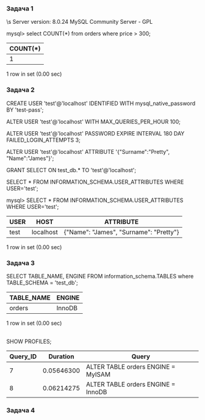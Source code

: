 ### Задача 1


\s
Server version:         8.0.24 MySQL Community Server - GPL

mysql> select COUNT(*) from orders where price > 300;

| COUNT(*) |
|----------|
| 1        |

1 row in set (0.00 sec)

### Задача 2



CREATE USER 'test'@'localhost' IDENTIFIED WITH mysql_native_password BY 'test-pass';

ALTER USER 'test'@'localhost' WITH MAX_QUERIES_PER_HOUR 100;

ALTER USER 'test'@'localhost'
  PASSWORD EXPIRE INTERVAL 180 DAY
  FAILED_LOGIN_ATTEMPTS 3;
  
ALTER USER 'test'@'localhost' ATTRIBUTE '{"Surname":"Pretty", "Name":"James"}';

GRANT SELECT ON test_db.* TO 'test'@'localhost';

SELECT * FROM INFORMATION_SCHEMA.USER_ATTRIBUTES WHERE USER='test';



mysql> SELECT * FROM INFORMATION_SCHEMA.USER_ATTRIBUTES WHERE USER='test';

| USER | HOST      | ATTRIBUTE                              |
|------|-----------|----------------------------------------|
| test | localhost | {"Name": "James", "Surname": "Pretty"} |

1 row in set (0.00 sec)

### Задача 3

SELECT TABLE_NAME, ENGINE FROM information_schema.TABLES where TABLE_SCHEMA = 'test_db';


| TABLE_NAME | ENGINE |
|------------|--------|
| orders     | InnoDB |

1 row in set (0.00 sec)


<br>
SHOW PROFILES;

| Query_ID | Duration   | Query                              |
|----------|------------|------------------------------------|
| 7        | 0.05646300 | ALTER TABLE orders ENGINE = MyISAM |
| 8        | 0.06214275 | ALTER TABLE orders ENGINE = InnoDB |

### Задача 4


 

